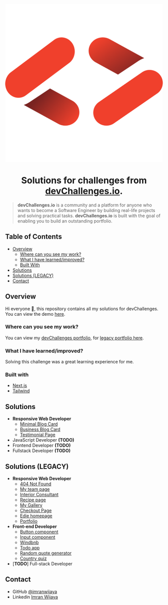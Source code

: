 <div align="center">
  
  ![icon](https://raw.githubusercontent.com/imranwijaya/devchallenges/main/src/app/favicon.ico)

</div>

<div align="center"><h1>Solutions for challenges from <a href="http://devchallenges.io">devChallenges.io</a>.</h1></div>

> **devChallenges.io** is a community and a platform for anyone who wants to become a Software Engineer by building real-life projects and solving practical tasks. **devChallenges.io** is built with the goal of enabling you to build an outstanding portfolio.

## Table of Contents

- [Overview](#overview)
  - [Where can you see my work?](#where-can-you-see-my-work)
  - [What I have learned/improved?](#what-i-have-learnedimproved)
  - [Built With](#built-with)
- [Solutions](#solutions)
- [Solutions (LEGACY)](#solutions-legacy)
- [Contact](#contact)

## Overview

Hi everyone 👋, this repository contains all my solutions for devChallenges. You can view the demo [here](https://devchallenges-solutions.vercel.app/).

### Where can you see my work?

You can view my [devChallenges portfolio](https://devchallenges.io/profile/fb66e18f-7193-4537-8da7-4f25926cc28b), for [legacy portfolio here](https://devchallenges.io/portfolio/imranwijaya).

### What I have learned/improved?

Solving this challenge was a great learning experience for me.

### Built with

- [Next.js](https://nextjs.org/)
- [Tailwind](https://tailwindcss.com/)

## Solutions
- **Responsive Web Developer**
  - [Minimal Blog Card](https://github.com/imranwijaya/devchallenges/tree/main/src/app/responsive-web-developer/minimal-blog-card)
  - [Business Blog Card](https://github.com/imranwijaya/devchallenges/tree/main/src/app/responsive-web-developer/business-blog-card)
  - [Testimonial Page](https://github.com/imranwijaya/devchallenges/tree/main/src/app/responsive-web-developer/testimonial-page)
- JavaScript Developer **(TODO)**
- Frontend Developer **(TODO)**
- Fullstack Developer **(TODO)**

## Solutions (LEGACY)
- **Responsive Web Developer**
  - [404 Not Found](https://github.com/imranwijaya/devchallenges/tree/main/src/app/legacy/responsive-web-developer/404-not-found)
  - [My team page](https://github.com/imranwijaya/devchallenges/tree/main/src/app/legacy/responsive-web-developer/my-team-page)
  - [Interior Consultant](https://github.com/imranwijaya/devchallenges/tree/main/src/app/legacy/responsive-web-developer/interior-consultant)
  - [Recipe page](https://github.com/imranwijaya/devchallenges/tree/main/src/app/legacy/responsive-web-developer/recipe-page)
  - [My Gallery](https://github.com/imranwijaya/devchallenges/tree/main/src/app/legacy/responsive-web-developer/my-gallery)
  - [Checkout Page](https://github.com/imranwijaya/devchallenges/tree/main/src/app/legacy/responsive-web-developer/checkout-page)
  - [Edie homepage](https://github.com/imranwijaya/devchallenges/tree/main/src/app/legacy/responsive-web-developer/edie-homepage)
  - [Portfolio](https://github.com/imranwijaya/devchallenges/tree/main/src/app/legacy/responsive-web-developer/portfolio)
- **Front-end Developer**
  - [Button component](https://github.com/imranwijaya/devchallenges/tree/main/src/app/legacy/front-end-developer/button-component)
  - [Input component](https://github.com/imranwijaya/devchallenges/tree/main/src/app/legacy/front-end-developer/input-component)
  - [Windbnb](https://github.com/imranwijaya/devchallenges/tree/main/src/app/legacy/front-end-developer/windbnb)
  - [Todo app](https://github.com/imranwijaya/devchallenges/tree/main/src/app/legacy/front-end-developer/todo-app)
  - [Random quote generator](https://github.com/imranwijaya/devchallenges/tree/main/src/app/legacy/front-end-developer/random-quote-generator)
  - [Country quiz](https://github.com/imranwijaya/devchallenges/tree/main/src/app/legacy/front-end-developer/country-quiz)
- [**TODO**] Full-stack Developer

## Contact

- GitHub [@imranwijaya](https://github.com/imranwijaya)
- Linkedin [Imran Wijaya](https://www.linkedin.com/in/imranwijaya)
